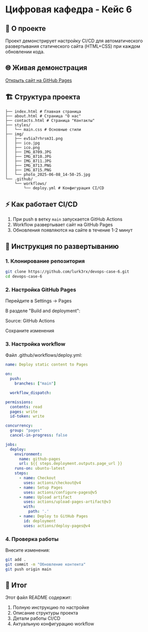 # Цифровая кафедра - Кейс 6


## 📌 О проекте
Проект демонстрирует настройку CI/CD для автоматического развертывания статического сайта (HTML+CSS) при каждом обновлении кода.

## 🌐 Живая демонстрация

[Открыть сайт на GitHub Pages](https://lurk3rx.github.io/devops-case-6/index.html)

## 🏗 Структура проекта
```
├── index.html # Главная страница
├── about.html # Страница "О нас"
├── contacts.html # Страница "Контакты"
├── styles/
│   └── main.css # Основные стили
├── img/
│   ├── ev5ia7rhrsm31.png
│   ├── ico.jpg
│   ├── ico.png
│   ├── IMG_8709.JPG
│   ├── IMG_8710.JPG
│   ├── IMG_8711.JPG
│   ├── IMG_8713.PNG
│   ├── IMG_8715.PNG
│   └── photo_2025-06-08_14-50-25.jpg
└── .github/
    └── workflows/
        └── deploy.yml # Конфигурация CI/CD
```

## ⚡ Как работает CI/CD
1. При push в ветку `main` запускается GitHub Actions
2. Workflow развертывает сайт на GitHub Pages
3. Обновления появляются на сайте в течение 1-2 минут

## 🚀 Инструкция по развертыванию

### 1. Клонирование репозитория
```bash
git clone https://github.com/lurk3rx/devops-case-6.git
cd devops-case-6
```
### 2. Настройка GitHub Pages
Перейдите в Settings → Pages

В разделе "Build and deployment":

Source: GitHub Actions

Сохраните изменения

### 3. Настройка workflow
Файл .github/workflows/deploy.yml:

```yml
name: Deploy static content to Pages

on:
  push:
    branches: ["main"]

  workflow_dispatch:

permissions:
  contents: read
  pages: write
  id-token: write

concurrency:
  group: "pages"
  cancel-in-progress: false

jobs:
  deploy:
    environment:
      name: github-pages
      url: ${{ steps.deployment.outputs.page_url }}
    runs-on: ubuntu-latest
    steps:
      - name: Checkout
        uses: actions/checkout@v4
      - name: Setup Pages
        uses: actions/configure-pages@v5
      - name: Upload artifact
        uses: actions/upload-pages-artifact@v3
        with:
          path: '.'
      - name: Deploy to GitHub Pages
        id: deployment
        uses: actions/deploy-pages@v4
```

### 4. Проверка работы
Внесите изменения:

```bash
git add .
git commit -m "Обновление контента"
git push origin main
```

## 👑 Итог
Этот файл README содержит:
1. Полную инструкцию по настройке
2. Описание структуры проекта
3. Детали работы CI/CD
4. Актуальную конфигурацию workflow
